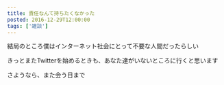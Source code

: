 ```yaml
---
title: 責任なんて持ちたくなかった
posted: 2016-12-29T12:00:00
tags: ['雑談']
---
```


結局のところ僕はインターネット社会にとって不要な人間だったらしい  
  
きっとまたTwitterを始めるときも、あなた達がいないところに行くと思います  
  
さようなら、また会う日まで

